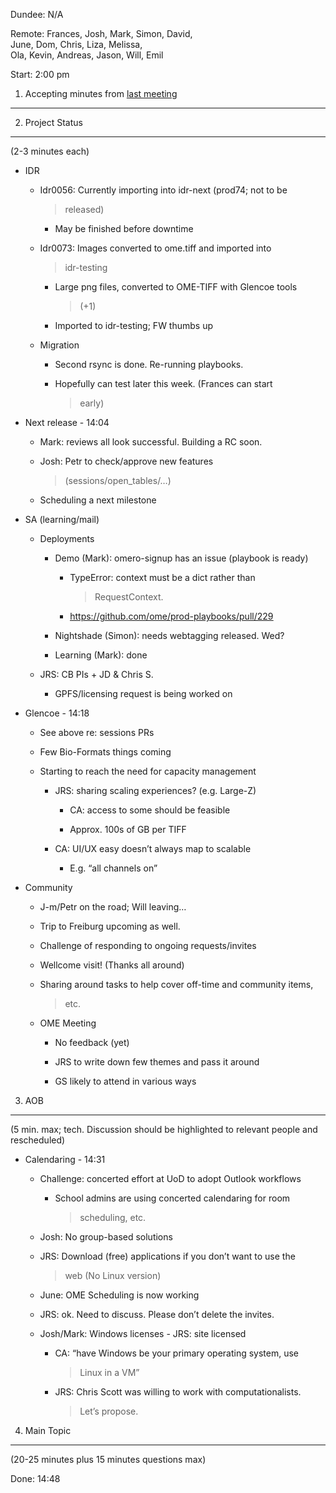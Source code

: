 Dundee: N/A

Remote: Frances, Josh, Mark, Simon, David,  
June, Dom, Chris, Liza, Melissa,  
Ola, Kevin, Andreas, Jason, Will, Emil

Start: 2:00 pm

1. Accepting minutes from [<u>last meeting</u>](https://drive.google.com/open?id=1TndXeC3wQSZVEaB5ZGpEAaPRl1QAufSI)
-------------------------------------------------------------------------------------------------------------------

2. Project Status
-----------------

(2-3 minutes each)

-   IDR

    -   Idr0056: Currently importing into idr-next (prod74; not to be
        > released)

        -   May be finished before downtime

    -   Idr0073: Images converted to ome.tiff and imported into
        > idr-testing

        -   Large png files, converted to OME-TIFF with Glencoe tools
            > (+1)

        -   Imported to idr-testing; FW thumbs up

    -   Migration

        -   Second rsync is done. Re-running playbooks.

        -   Hopefully can test later this week. (Frances can start
            > early)

-   Next release - 14:04

    -   Mark: reviews all look successful. Building a RC soon.

    -   Josh: Petr to check/approve new features
        > (sessions/open\_tables/…)

    -   Scheduling a next milestone

-   SA (learning/mail)

    -   Deployments

        -   Demo (Mark): omero-signup has an issue (playbook is ready)

            -   TypeError: context must be a dict rather than
                > RequestContext.

            -   [<u>https://github.com/ome/prod-playbooks/pull/229</u>](https://github.com/ome/prod-playbooks/pull/229)

        -   Nightshade (Simon): needs webtagging released. Wed?

        -   Learning (Mark): done

    -   JRS: CB PIs + JD & Chris S.

        -   GPFS/licensing request is being worked on

-   Glencoe - 14:18

    -   See above re: sessions PRs

    -   Few Bio-Formats things coming

    -   Starting to reach the need for capacity management

        -   JRS: sharing scaling experiences? (e.g. Large-Z)

            -   CA: access to some should be feasible

            -   Approx. 100s of GB per TIFF

        -   CA: UI/UX easy doesn’t always map to scalable

            -   E.g. “all channels on”

-   Community

    -   J-m/Petr on the road; Will leaving…

    -   Trip to Freiburg upcoming as well.

    -   Challenge of responding to ongoing requests/invites

    -   Wellcome visit! (Thanks all around)

    -   Sharing around tasks to help cover off-time and community items,
        > etc.

    -   OME Meeting

        -   No feedback (yet)

        -   JRS to write down few themes and pass it around

        -   GS likely to attend in various ways

3. AOB
------

(5 min. max; tech. Discussion should be highlighted to relevant people
and rescheduled)

-   Calendaring - 14:31

    -   Challenge: concerted effort at UoD to adopt Outlook workflows

        -   School admins are using concerted calendaring for room
            > scheduling, etc.

    -   Josh: No group-based solutions

    -   JRS: Download (free) applications if you don’t want to use the
        > web (No Linux version)

    -   June: OME Scheduling is now working

    -   JRS: ok. Need to discuss. Please don’t delete the invites.

    -   Josh/Mark: Windows licenses - JRS: site licensed

        -   CA: “have Windows be your primary operating system, use
            > Linux in a VM”

        -   JRS: Chris Scott was willing to work with computationalists.
            > Let’s propose.

4. Main Topic
-------------

(20-25 minutes plus 15 minutes questions max)

Done: 14:48
